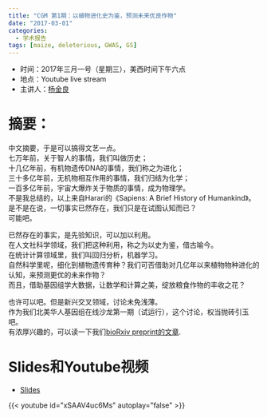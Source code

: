 ```yaml
---
title: "CGM 第1期：以植物进化史为鉴，预测未来优良作物"
date: "2017-03-01"
categories:
  - 学术报告
tags: [maize, deleterious, GWAS, GS]
---
```


- 时间：2017年三月一号（星期三），美西时间下午六点
- 地点：Youtube live stream
- 主讲人：[杨金良](http://jyanglab.com)

# 摘要：
中文摘要，于是可以搞得文艺一点。   
七万年前，关于智人的事情，我们叫做历史；   
十几亿年前，有机物遗传DNA的事情，我们称之为进化；   
三十多亿年前，无机物相互作用的事情，我们归结为化学；   
一百多亿年前，宇宙大爆炸关于物质的事情，成为物理学。    
不是我总结的，以上来自Harari的《Sapiens: A Brief History of Humankind》。    
是不是在说，一切事实已然存在，我们只是在试图认知而已？  
可能吧。  

已然存在的事实，是先验知识，可以加以利用。   
在人文社科学领域，我们把这种利用，称之为以史为鉴，借古喻今。   
在统计计算领域里，我们叫回归分析，机器学习。    
自然科学里呢，细化到植物遗传育种？我们可否借助对几亿年以来植物物种进化的认知，来预测更优的未来作物？    
而且，借助基因组学大数据，让数学和计算之美，绽放粮食作物的丰收之花？    

也许可以吧。但是新兴交叉领域，讨论未免浅薄。    
作为我们北美华人基因组在线沙龙第一期（试运行），这个讨论，权当抛砖引玉吧。    
有浓厚兴趣的，可以读一下我们[bioRxiv preprint的文章](http://biorxiv.org/content/early/2016/12/05/086132).    


# Slides和Youtube视频

- [Slides](https://drive.google.com/open?id=0B5AMUSPwO4lrel9zTXMzLThhZDQ)

{{< youtube id="xSAAV4uc6Ms" autoplay="false" >}}



